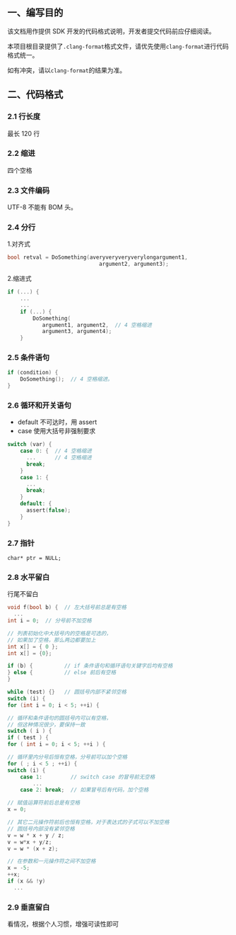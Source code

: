## 一、编写目的

该文档用作提供 SDK 开发的代码格式说明，开发者提交代码前应仔细阅读。

本项目根目录提供了`.clang-format`格式文件，请优先使用`clang-format`进行代码格式统一。

如有冲突，请以`clang-format`的结果为准。

## 二、代码格式

### 2.1 行长度

最长 120 行

### 2.2 缩进

四个空格

### 2.3 文件编码

UTF-8 不能有 BOM 头。

### 2.4 分行

1.对齐式

```c
bool retval = DoSomething(averyveryveryverylongargument1,
                             argument2, argument3);
```

2.缩进式

```c
if (...) {
    ...
    ...
    if (...) {
        DoSomething(
           argument1, argument2,  // 4 空格缩进
           argument3, argument4);
    }
```

### 2.5 条件语句

```c
if (condition) {
    DoSomething();  // 4 空格缩进。
}
```

### 2.6 循环和开关语句

- default 不可达时，用 assert
- case 使用大括号非强制要求

```c
switch (var) {
    case 0: {  // 4 空格缩进
      ...      // 4 空格缩进
      break;
    }
    case 1: {
      ...
      break;
    }
    default: {
      assert(false);
    }
}
```

### 2.7 指针

```
char* ptr = NULL;
```

### 2.8 水平留白

行尾不留白

```c
void f(bool b) {  // 左大括号前总是有空格
  ...
int i = 0;  // 分号前不加空格

// 列表初始化中大括号内的空格是可选的，
// 如果加了空格，那么两边都要加上
int x[] = { 0 };
int x[] = {0};

if (b) {          // if 条件语句和循环语句关键字后均有空格
} else {          // else 前后有空格
}

while (test) {}   // 圆括号内部不紧邻空格
switch (i) {
for (int i = 0; i < 5; ++i) {

// 循环和条件语句的圆括号内可以有空格，
// 但这种情况很少，要保持一致
switch ( i ) {
if ( test ) {
for ( int i = 0; i < 5; ++i ) {

// 循环里内分号后恒有空格，分号前可以加个空格
for ( ; i < 5 ; ++i) {
switch (i) {
    case 1:         // switch case 的冒号前无空格
        ...
    case 2: break;  // 如果冒号后有代码，加个空格

// 赋值运算符前后总是有空格
x = 0;

// 其它二元操作符前后也恒有空格，对于表达式的子式可以不加空格
// 圆括号内部没有紧邻空格
v = w * x + y / z;
v = w*x + y/z;
v = w * (x + z);

// 在参数和一元操作符之间不加空格
x = -5;
++x;
if (x && !y)
  ...
```

### 2.9 垂直留白

看情况，根据个人习惯，增强可读性即可
